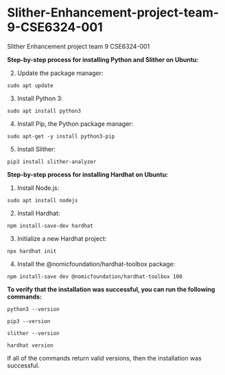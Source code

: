 # Slither-Enhancement-project-team-9-CSE6324-001
Slither Enhancement project team 9 CSE6324-001



**Step-by-step process for installing Python and Slither on Ubuntu:**

2.  Update the package manager:

```
sudo apt update

```

3.  Install Python 3:

```
sudo apt install python3

```

4.  Install Pip, the Python package manager:

```
sudo apt-get -y install python3-pip

```

5.  Install Slither:

```
pip3 install slither-analyzer

```

**Step-by-step process for installing Hardhat on Ubuntu:**

1.  Install Node.js:

```
sudo apt install nodejs

```

2.  Install Hardhat:

```
npm install-save-dev hardhat

```

3.  Initialize a new Hardhat project:

```
npx hardhat init

```

4.  Install the @nomicfoundation/hardhat-toolbox package:

```
npm install-save dev @nomicfoundation/hardhat-toolbox 100

```

**To verify that the installation was successful, you can run the following commands:**

```
python3 --version

```

```
pip3 --version

```

```
slither --version

```

```
hardhat version

```

If all of the commands return valid versions, then the installation was successful.
